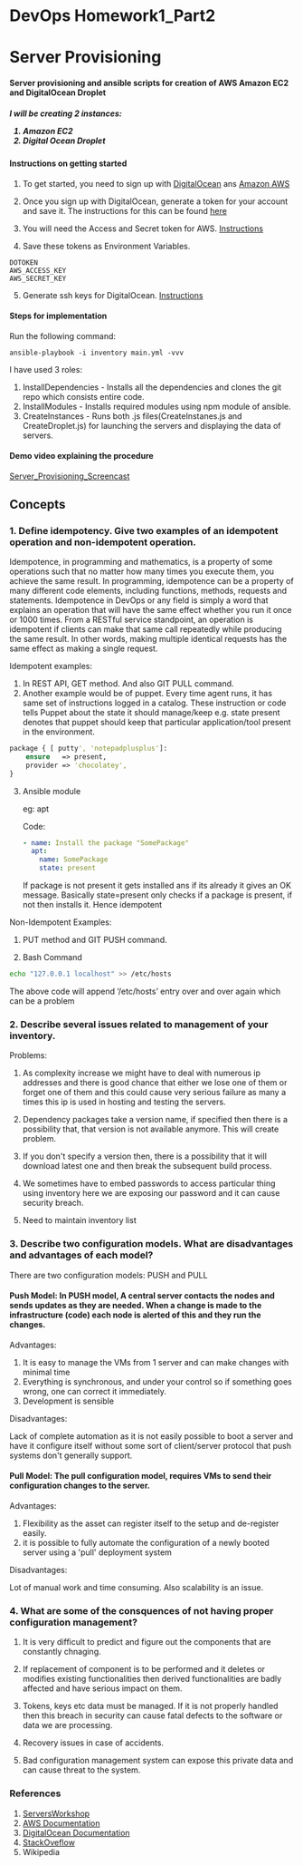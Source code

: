 # DevOps Homework1_Part2

# Server Provisioning

<h4> Server provisioning and ansible scripts for creation of AWS Amazon EC2 and DigitalOcean Droplet </h4>

<h5>

I will be creating 2 instances:
1. Amazon EC2
2. Digital Ocean Droplet

<h4> Instructions on getting started </h4>

1. To get started, you need to sign up with [DigitalOcean](https://www.digitalocean.com/) ans [Amazon AWS](https://aws.amazon.com/)

2. Once you sign up with DigitalOcean, generate a token for your account and save it. The instructions for this can be found [here](https://www.digitalocean.com/community/tutorials/how-to-use-the-digitalocean-api-v2)

3. You will need the Access and Secret token for AWS. [Instructions](https://docs.aws.amazon.com/IAM/latest/UserGuide/id_credentials_temp.html)

4. Save these tokens as Environment Variables.

```
DOTOKEN
AWS_ACCESS_KEY
AWS_SECRET_KEY
```

5. Generate ssh keys for DigitalOcean. [Instructions](https://www.digitalocean.com/community/tutorials/how-to-use-ssh-keys-with-digitalocean-droplets)

<h4> Steps for implementation </h4>

Run the following command:

```
ansible-playbook -i inventory main.yml -vvv
```

I have used 3 roles:
1. InstallDependencies - Installs all the dependencies and clones the git repo which consists entire code.
2. InstallModules - Installs required modules using npm module of ansible.
3. CreateInstances - Runs both .js files(CreateInstanes.js and CreateDroplet.js) for launching the servers and displaying the data of servers.

<h4>Demo video explaining the procedure</h4>

[Server_Provisioning_Screencast](https://youtu.be/u0Ez_FGw7Yw)

</h5>





<h2> Concepts </h2>

<h5>

<h3> 1. Define idempotency. Give two examples of an idempotent operation and non-idempotent operation. </h3>

 
Idempotence, in programming and mathematics, is a property of some operations such that no matter how many times you execute them, you achieve the same result. In programming, idempotence can be a property of many different code elements, including functions, methods, requests and statements. 
Idempotence in DevOps or any field is simply a word that explains an operation that will have the same effect whether you run it once or 1000 times.
From a RESTful service standpoint, an operation is idempotent if clients can make that same call repeatedly while producing the same result. In other words, making multiple identical requests has the same effect as making a single request.  

Idempotent examples:
1. In REST API, GET method. And also GIT PULL command.
2. Another example would be of puppet. Every time agent runs, it has same set of instructions logged in a catalog. These instruction or code tells Puppet about the state it should manage/keep e.g. state present denotes that puppet should keep that particular application/tool present in the environment.

```Clojure
package { [ putty', 'notepadplusplus']:
    ensure   => present,
    provider => 'chocolatey',
}
```

3. Ansible module
   
   eg: apt
    
   Code:
   
   
   ```YAML
   - name: Install the package "SomePackage"
     apt:
       name: SomePackage
       state: present
   ```
  
   
   If package is not present it gets installed ans if its already it gives an OK message.
   Basically state=present only checks if a package is present, if not then installs it. Hence idempotent
   
Non-Idempotent Examples:
1. PUT method and GIT PUSH command.

2. Bash Command


```Bash
echo "127.0.0.1 localhost" >> /etc/hosts
```
The above code will append ‘/etc/hosts’ entry over and over again which can be a problem


<h3> 2. Describe several issues related to management of your inventory. </h3>


Problems:

1. As complexity increase we might have to deal with numerous ip addresses and there is good chance that either we lose one of them or forget one of them and this could cause very serious failure as many a times this ip is used in hosting and testing the servers.

2. Dependency packages take a version name, if specified then there is a possibility that, that version is not available anymore. This will create problem.

3. If you don't specify a version then, there is a possibility that it will download latest one and then break the subsequent build process.

4. We sometimes have to embed passwords to access particular thing using inventory here we are exposing our password and it can cause security breach.
5. Need to maintain inventory list


<h3>3. Describe two configuration models. What are disadvantages and advantages of each model?</h3>

There are two configuration models: PUSH and PULL
<h4>
Push Model:
In PUSH model, A central server contacts the nodes and sends updates as they are needed. When a change is made to the infrastructure (code) each node is alerted of this and they run the changes.
</h4>

Advantages:

1. It is easy to manage the VMs from 1 server and can make changes with minimal time
2. Everything is synchronous, and under your control so if something goes wrong, one can correct it immediately.
3. Development is sensible

Disadvantages:

Lack of complete automation as it is not easily possible to boot a server and have it configure itself without some sort of client/server protocol that push systems don't generally support.

<h4>
Pull Model:
The pull configuration model, requires VMs to send their configuration changes to the server. 
</h4>

Advantages:

1. Flexibility as the asset can register itself to the setup and de-register easily.
2. it is possible to fully automate the configuration of a newly booted server using a 'pull' deployment system


Disadvantages:

Lot of manual work and time consuming. Also scalability is an issue.

>

<h3>4. What are some of the consquences of not having proper configuration management?</h3>


1. It is very difficult to predict and figure out the components that are constantly chnaging. 

2. If replacement of component is to be performed and it deletes or modifies existing functionalities then derived functionalities are badly affected and have serious impact on them.

3. Tokens, keys etc data must be managed. If it is not properly handled then this breach in security can cause fatal defects to the software or data we are processing.

4. Recovery issues in case of accidents.

5. Bad configuration management system can expose this private data and can cause threat to the system.

<h3> References </h3>

1. [ServersWorkshop](https://github.ncsu.edu/CSC-DevOps-Spring2015/ServersWorkshop)
2. [AWS Documentation](https://docs.aws.amazon.com/sdk-for-javascript/v2/developer-guide/ec2-example-creating-an-instance.html)
3. [DigitalOcean Documentation](https://developers.digitalocean.com/documentation/v2/)
4. [StackOveflow](https://stackoverflow.com/questions/37137513/ansible-install-node-js-version-6)
5. Wikipedia

</h5>
